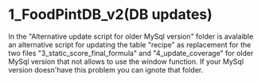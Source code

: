 # 1_FoodPintDB_v2(DB updates)

In the "Alternative update script for older MySql version" folder is avalaible an alternative script for updating the table "recipe" as replacement for the two files "3_static_score_final_formula" and "4_update_coverage" for older MySql version that not allows to use the window function. 
If your MySql version doesn'have this problem you can ignote that folder.
